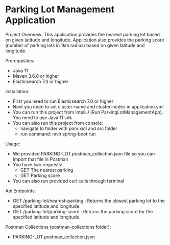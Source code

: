 # Parking Lot Management Application

Project Overview:
  This application provides the nearest parking lot based on given latitude and longitude. 
  Application also provides the parking score (number of parking lots in 1km radius) based on given latitude and longitude.
  
Prerequisites:
  - Java 11
  - Maven 3.6.0 or higher
  - Elasticsearch 7.0 or higher

Installation:
  - First you need to run Elasticsearch 7.0 or higher
  - Next you need to set cluster-name and cluster-nodes in application.yml
  - You can run this project from IntelliJ (Run ParkingLotManagementApp). You need to use Java 11 sdk
  - You can also run this project from console:
    - navigate to folder with pom.xml and src folder
    - run command: mvn spring-boot:run
    
Usage:
  - We provided PARKING-LOT.postman_collection.json file so you can import that file in Postman
  - You have two requests:
    - GET The nearest parking
    - GET Parking score
  - You can also run provided curl calls through terminal
    
Api Endpoints:
  - GET /parking-lot/nearest-parking : Returns the closest parking lot to the specified latitude and longitude.
  - GET /parking-lot/parking-score : Returns the parking score for the specified latitude and longitude.
  
Postman Collections (postman-collections folder):
  - PARKING-LOT.postman_collection.json
